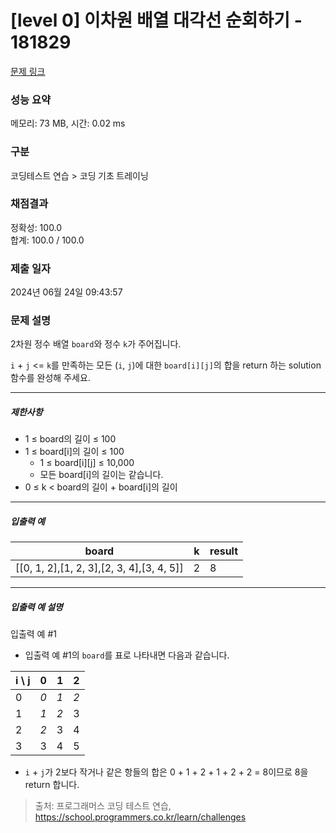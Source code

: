 # [level 0] 이차원 배열 대각선 순회하기 - 181829 

[문제 링크](https://school.programmers.co.kr/learn/courses/30/lessons/181829) 

### 성능 요약

메모리: 73 MB, 시간: 0.02 ms

### 구분

코딩테스트 연습 > 코딩 기초 트레이닝

### 채점결과

정확성: 100.0<br/>합계: 100.0 / 100.0

### 제출 일자

2024년 06월 24일 09:43:57

### 문제 설명

<p>2차원 정수 배열 <code>board</code>와 정수 <code>k</code>가 주어집니다.</p>

<p><code>i</code> + <code>j</code> &lt;= <code>k</code>를 만족하는 모든 (<code>i</code>, <code>j</code>)에 대한 <code>board[i][j]</code>의 합을 return 하는 solution 함수를 완성해 주세요.</p>

<hr>

<h5>제한사항</h5>

<ul>
<li>1 ≤ board의 길이 ≤ 100</li>
<li>1 ≤ board[i]의 길이 ≤ 100

<ul>
<li>1 ≤ board[i][j] ≤ 10,000</li>
<li>모든 board[i]의 길이는 같습니다.</li>
</ul></li>
<li>0 ≤ k &lt; board의 길이 + board[i]의 길이</li>
</ul>

<hr>

<h5>입출력 예</h5>
<table class="table">
        <thead><tr>
<th>board</th>
<th>k</th>
<th>result</th>
</tr>
</thead>
        <tbody><tr>
<td>[[0, 1, 2],[1, 2, 3],[2, 3, 4],[3, 4, 5]]</td>
<td>2</td>
<td>8</td>
</tr>
</tbody>
      </table>
<hr>

<h5>입출력 예 설명</h5>

<p>입출력 예 #1</p>

<ul>
<li>입출력 예 #1의 <code>board</code>를 표로 나타내면 다음과 같습니다.</li>
</ul>
<table class="table">
        <thead><tr>
<th>i \ j</th>
<th>0</th>
<th>1</th>
<th>2</th>
</tr>
</thead>
        <tbody><tr>
<td>0</td>
<td><em>0</em></td>
<td><em>1</em></td>
<td><em>2</em></td>
</tr>
<tr>
<td>1</td>
<td><em>1</em></td>
<td><em>2</em></td>
<td>3</td>
</tr>
<tr>
<td>2</td>
<td><em>2</em></td>
<td>3</td>
<td>4</td>
</tr>
<tr>
<td>3</td>
<td>3</td>
<td>4</td>
<td>5</td>
</tr>
</tbody>
      </table>
<ul>
<li><code>i</code> + <code>j</code>가 2보다 작거나 같은 항들의 합은 0 + 1 + 2 + 1 + 2 + 2 = 8이므로 8을 return 합니다.</li>
</ul>


> 출처: 프로그래머스 코딩 테스트 연습, https://school.programmers.co.kr/learn/challenges